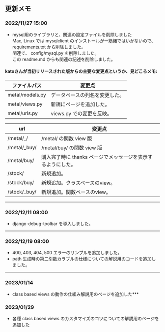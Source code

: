 ## 更新メモ

### 2022/11/27 15:00

- mysql用のライブラリと、関連の設定ファイルを削除しました  
  Mac, Linux では mysqlclient のインストールが一筋縄ではいかないので、 requirements.txt から削除しました。  
  関連で、 config/mysql.py を削除しました。  
  この readme.md からも関連の記述を削除しました。

#### katoさんが当初リリースされた版からの主要な変更点というか、見どころメモ:

| ファイルパス          | 変更点                                          |
|-----------------|----------------------------------------------|
| metal/models.py | データベースの列名を変更した。                              |
| metal/views.py  | 新規にページを追加した。|
| metal/urls.py   | views.py での変更を反映。                            |

| url          | 変更点
|--------------|------------------------------------|
| /metal/_/    | /metal/ の関数 view 版                 |
| /metal/_buy/ | /metal/buy/ の関数 view 版             |
| /metal/buy/  | 購入完了時に thanks ページでメッセージを表示するようにした。 |
| /stock/      | 新規追加。                              |
| /stock/buy/  | 新規追加。クラスベースのview。                  |
| /stock/_buy/ | 新規追加。関数ベースのview。                   |

***

### 2022/12/11 08:00

- django-debug-toolbar を導入しました。

***

### 2022/12/19 08:00

- 400, 403, 404, 500 エラーのサンプルを追加しました。
- path 生成時の第二引数カラブルの仕様についての解説用のコードを追加しました。

***

### 2023/01/14

- class based views の動作の仕組み解説用のページを追加した***

### 2023/01/29

- 各種 class based views のカスタマイズのコツについての解説用のページを追加した
